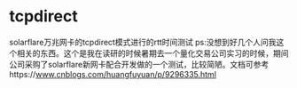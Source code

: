 # tcpdirect
solarflare万兆网卡的tcpdirect模式进行的rtt时间测试
ps:没想到好几个人问我这个相关的东西。这个是我在读研的时候暑期去一个量化交易公司实习的时候，期间公司采购了solarflare新网卡配合开发做的一个测试，比较简陋。文档可参考https://www.cnblogs.com/huangfuyuan/p/9296335.html
